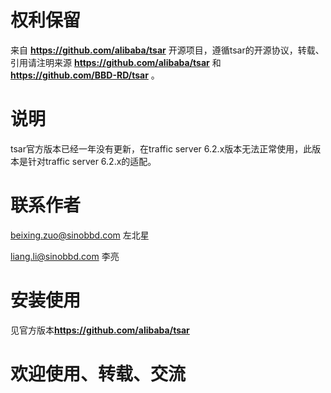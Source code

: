 # 权利保留
来自 **https://github.com/alibaba/tsar** 开源项目，遵循tsar的开源协议，转载、引用请注明来源 **https://github.com/alibaba/tsar** 和 **https://github.com/BBD-RD/tsar** 。

# 说明
tsar官方版本已经一年没有更新，在traffic server 6.2.x版本无法正常使用，此版本是针对traffic server 6.2.x的适配。

# 联系作者
beixing.zuo@sinobbd.com 左北星

liang.li@sinobbd.com 李亮

# 安装使用
见官方版本**https://github.com/alibaba/tsar**

# 欢迎使用、转载、交流
